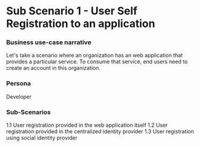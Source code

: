 # Sub Scenario 1 - User Self Registration to an application

### Business use-case narrative

Let's take a scenario where an organization has an web application that provides a particular service. To consume that service, end users need to create an account in this organization.

### Persona
Developer

### Sub-Scenarios
1.1 User registration provided in the web application itself
1.2 User registration provided in the centralized identity provider
1.3 User registration using social identity provider

